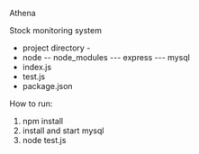 Athena

Stock monitoring system

- project directory -
 - node
 -- node_modules
 --- express
 --- mysql
 - index.js
 - test.js
 - package.json

How to run:
1. npm install
2. install and start mysql
3. node test.js